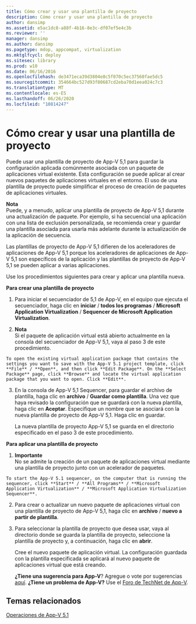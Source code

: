 ```yaml
---
title: Cómo crear y usar una plantilla de proyecto
description: Cómo crear y usar una plantilla de proyecto
author: dansimp
ms.assetid: e5ac1dc8-a88f-4b16-8e3c-df07ef5e4c3b
ms.reviewer: ''
manager: dansimp
ms.author: dansimp
ms.pagetype: mdop, appcompat, virtualization
ms.mktglfcycl: deploy
ms.sitesec: library
ms.prod: w10
ms.date: 06/16/2016
ms.openlocfilehash: de3471eca39d3804e8c5f070c5ec37560fae5dc5
ms.sourcegitcommit: 354664bc527d93f80687cd2eba70d1eea024c7c3
ms.translationtype: MT
ms.contentlocale: es-ES
ms.lasthandoff: 06/26/2020
ms.locfileid: "10814247"
---
```

# Cómo crear y usar una plantilla de proyecto


Puede usar una plantilla de proyecto de App-V 5,1 para guardar la configuración aplicada comúnmente asociada con un paquete de aplicaciones virtual existente. Esta configuración se puede aplicar al crear nuevos paquetes de aplicaciones virtuales en el entorno. El uso de una plantilla de proyecto puede simplificar el proceso de creación de paquetes de aplicaciones virtuales.

**Nota**  
Puede, y a menudo, aplicar una plantilla de proyecto de App-V 5,1 durante una actualización de paquete. Por ejemplo, si ha secuencial una aplicación con una lista de exclusión personalizada, se recomienda crear y guardar una plantilla asociada para usarla más adelante durante la actualización de la aplicación de secuencia.



Las plantillas de proyecto de App-V 5,1 difieren de los aceleradores de aplicaciones de App-V 5,1 porque los aceleradores de aplicaciones de App-V 5,1 son específicos de la aplicación y las plantillas de proyecto de App-V 5,1 se pueden aplicar a varias aplicaciones.

Use los procedimientos siguientes para crear y aplicar una plantilla nueva.

**Para crear una plantilla de proyecto**

1.  Para iniciar el secuenciador de 5,1 de App-V, en el equipo que ejecuta el secuenciador, haga clic en **iniciar**  /  **todos los programas**  /  **Microsoft Application Virtualization**  /  **Sequencer de Microsoft Application Virtualization**.

2.  **Nota**  
    Si el paquete de aplicación virtual está abierto actualmente en la consola del secuenciador de App-V 5,1, vaya al paso 3 de este procedimiento.



~~~
To open the existing virtual application package that contains the settings you want to save with the App-V 5.1 project template, click **File** / **Open**, and then click **Edit Package**. On the **Select Package** page, click **Browse** and locate the virtual application package that you want to open. Click **Edit**.
~~~

3. En la consola de App-V 5,1 Sequencer, para guardar el archivo de plantilla, haga clic en **archivo**  /  **Guardar como plantilla**. Una vez que haya revisado la configuración que se guardará con la nueva plantilla, haga clic en **Aceptar**. Especifique un nombre que se asociará con la nueva plantilla de proyecto de App-V 5,1. Haga clic en guardar.

   La nueva plantilla de proyecto App-V 5,1 se guarda en el directorio especificado en el paso 3 de este procedimiento.

**Para aplicar una plantilla de proyecto**

1.  **Importante**  
    No se admite la creación de un paquete de aplicaciones virtual mediante una plantilla de proyecto junto con un acelerador de paquetes.



~~~
To start the App-V 5.1 sequencer, on the computer that is running the sequencer, click **Start** / **All Programs** / **Microsoft Application Virtualization** / **Microsoft Application Virtualization Sequencer**.
~~~

2. Para crear o actualizar un nuevo paquete de aplicaciones virtual con una plantilla de proyecto de App-V 5,1, haga clic en **archivo**  /  **nuevo a partir de plantilla**.

3. Para seleccionar la plantilla de proyecto que desea usar, vaya al directorio donde se guarda la plantilla de proyecto, seleccione la plantilla de proyecto y, a continuación, haga clic en **abrir**.

   Cree el nuevo paquete de aplicación virtual. La configuración guardada con la plantilla especificada se aplicará al nuevo paquete de aplicaciones virtual que está creando.

   **¿Tiene una sugerencia para App-V**? Agregue o vote por sugerencias [aquí](http://appv.uservoice.com/forums/280448-microsoft-application-virtualization). **¿Tiene un problema de App-V?** Use el [Foro de TechNet de App-V](https://social.technet.microsoft.com/Forums/home?forum=mdopappv).

## Temas relacionados


[Operaciones de App-V 5.1](operations-for-app-v-51.md)









